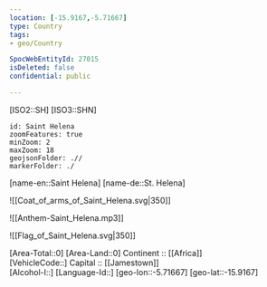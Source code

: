 ```yaml
---
location: [-15.9167,-5.71667] 
type: Country
tags:
- geo/Country

SpocWebEntityId: 27015
isDeleted: false
confidential: public

---
```

[ISO2::SH] 
[ISO3::SHN] 
```leaflet
id: Saint Helena
zoomFeatures: true 
minZoom: 2 
maxZoom: 18
geojsonFolder: .// 
markerFolder: ./
```

[name-en::Saint Helena] 
[name-de::St. Helena] 

![[Coat_of_arms_of_Saint_Helena.svg|350]] 

![[Anthem-Saint_Helena.mp3]] 

![[Flag_of_Saint_Helena.svg|350]] 


[Area-Total::0] 
[Area-Land::0] 
Continent :: [[Africa]]  
[VehicleCode::] 
Capital :: [[Jamestown]]  
[Alcohol-l::] 
[Language-Id::] 
[geo-lon::-5.71667] 
[geo-lat::-15.9167] 




